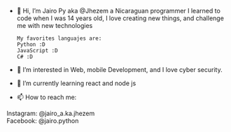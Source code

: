- 👋 Hi, I’m Jairo Py aka @Jhezem a Nicaraguan programmer
      I learned to code when I was 14 years old, I love creating new things, and challenge me with new technologies <br>
      
      
      My favorites languajes are: 
      Python :D 
      JavaScript :D 
      C# :D
      
- 👀 I’m interested in Web, mobile Development, and I love cyber security.
- 🌱 I’m currently learning react and node js
- 📫 How to reach me:

Instagram: @jairo_a.ka.jhezem </br>
Facebook: @jairo.python

<!---
Jhezem/Jhezem is a ✨ special ✨ repository because its `README.md` (this file) appears on your GitHub profile.
You can click the Preview link to take a look at your changes.
--->
